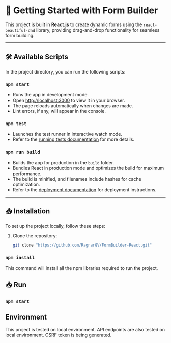 # 🚀 Getting Started with Form Builder

This project is built in **React.js** to create dynamic forms using the `react-beautiful-dnd` library, providing drag-and-drop functionality for seamless form building.

---

## 🛠️ Available Scripts

In the project directory, you can run the following scripts:

### `npm start`

- Runs the app in development mode.
- Open [http://localhost:3000](http://localhost:3000) to view it in your browser.
- The page reloads automatically when changes are made.
- Lint errors, if any, will appear in the console.

### `npm test`

- Launches the test runner in interactive watch mode.
- Refer to the [running tests documentation](https://facebook.github.io/create-react-app/docs/running-tests) for more details.

### `npm run build`

- Builds the app for production in the `build` folder.
- Bundles React in production mode and optimizes the build for maximum performance.
- The build is minified, and filenames include hashes for cache optimization.
- Refer to the [deployment documentation](https://facebook.github.io/create-react-app/docs/deployment) for deployment instructions.

---

## 📥 Installation

To set up the project locally, follow these steps:

1. Clone the repository:
   ```bash
   git clone "https://github.com/RagnarGV/FormBuilder-React.git"
   ```

### `npm install`

This command will install all the npm libraries required to run the project.

## 📥 Run

### `npm start`

## Environment

This project is tested on local environment. API endpoints are also tested on local environment.
CSRF token is being generated.
